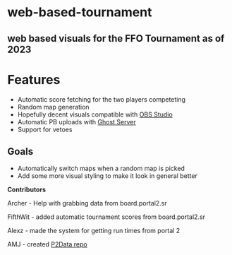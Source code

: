 # web-based-tournament
 ## web based visuals for the FFO Tournament as of 2023

# Features

- Automatic score fetching for the two players competeting 
- Random map generation
- Hopefully decent visuals compatible with [OBS  Studio](https://github.com/obsproject/obs-studio)
- Automatic PB uploads with [Ghost Server](https://github.com/p2sr/GhostServer)
- Support for vetoes

## Goals

- Automatically switch maps when a random map is picked
- Add some more visual styling to make it look in general better

**Contributors**

Archer - Help with grabbing data from board.portal2.sr

FifthWit - added automatic tournament scores from board.portal2.sr

Alexz - made the system for getting run times from portal 2

AMJ - created [P2Data repo](https://github.com/ThisAMJ/thisamj.github.io/blob/main/lib/P2Data.js)
